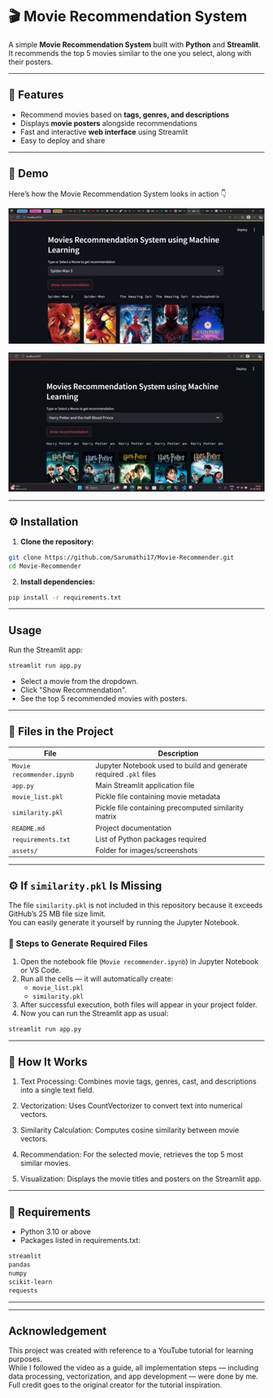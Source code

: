 # 🎬 Movie Recommendation System

A simple **Movie Recommendation System** built with **Python** and **Streamlit**.  
It recommends the top 5 movies similar to the one you select, along with their posters.

---

## 🚀 Features

- Recommend movies based on **tags, genres, and descriptions**
- Displays **movie posters** alongside recommendations
- Fast and interactive **web interface** using Streamlit
- Easy to deploy and share

---

## 🧩 Demo

Here’s how the Movie Recommendation System looks in action 👇

![Movie Recommendation Demo](assets/demo_screenshot.png)

![Movie Recommendation Demo](assets/demo_screenshot1.png)

---

## ⚙️ Installation

1. **Clone the repository:**

```bash
git clone https://github.com/Sarumathi17/Movie-Recommender.git
cd Movie-Recommender
```
2. **Install dependencies:**

```bash
pip install -r requirements.txt
```

--- 

## Usage

Run the Streamlit app:
```bash
streamlit run app.py
```
* Select a movie from the dropdown.
* Click "Show Recommendation".
* See the top 5 recommended movies with posters.

---

## 📁 Files in the Project

| File | Description |
|------|--------------|
| `Movie recommender.ipynb` | Jupyter Notebook used to build and generate required `.pkl` files |
| `app.py` | Main Streamlit application file |
| `movie_list.pkl` | Pickle file containing movie metadata |
| `similarity.pkl` | Pickle file containing precomputed similarity matrix |
| `README.md` | Project documentation |
| `requirements.txt` | List of Python packages required |
| `assets/` | Folder for images/screenshots |

---

## ⚙️ If `similarity.pkl` Is Missing

The file `similarity.pkl` is not included in this repository because it exceeds GitHub’s 25 MB file size limit.  
You can easily generate it yourself by running the Jupyter Notebook.

### 🧾 Steps to Generate Required Files

1. Open the notebook file (`Movie recommender.ipynb`) in Jupyter Notebook or VS Code.  
2. Run all the cells — it will automatically create:
   - `movie_list.pkl`
   - `similarity.pkl`
3. After successful execution, both files will appear in your project folder.  
4. Now you can run the Streamlit app as usual:

```bash
streamlit run app.py
```

---

## 🧠 How It Works

1. Text Processing:
Combines movie tags, genres, cast, and descriptions into a single text field.

2. Vectorization:
Uses CountVectorizer to convert text into numerical vectors.

3. Similarity Calculation:
Computes cosine similarity between movie vectors.

4. Recommendation:
For the selected movie, retrieves the top 5 most similar movies.

5. Visualization:
Displays the movie titles and posters on the Streamlit app.

---

## 🧾 Requirements

* Python 3.10 or above
* Packages listed in requirements.txt:
```bash
streamlit
pandas
numpy
scikit-learn
requests
```

---

---

## Acknowledgement

This project was created with reference to a YouTube tutorial for learning purposes.  
While I followed the video as a guide, all implementation steps — including data processing, vectorization, and app development — were done by me.  
Full credit goes to the original creator for the tutorial inspiration.
